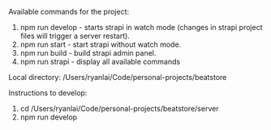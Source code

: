 
Available commands for the project:

1. npm run develop - starts strapi in watch mode (changes in strapi project files will trigger a server restart).
2. npm run start - start strapi without watch mode.
3. npm run build - build strapi admin panel.
4. npm run strapi - display all available commands

Local directory:
/Users/ryanlai/Code/personal-projects/beatstore

Instructions to develop:
1. cd /Users/ryanlai/Code/personal-projects/beatstore/server
2. npm run develop
